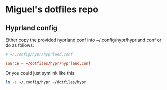 # Miguel's dotfiles repo

## Hyprland config

Either copy the provided hyprland.conf into ~/.config/hypr/hyprland.conf or do as follows:
```conf
# ~/.config/hypr/hyprland.conf

source = ~/dotfiles/hypr/hyprland.conf
```

Or you could just symlink like this:
```bash
ln -s ~/.config/hypr ~/dotfiles/hypr
```
